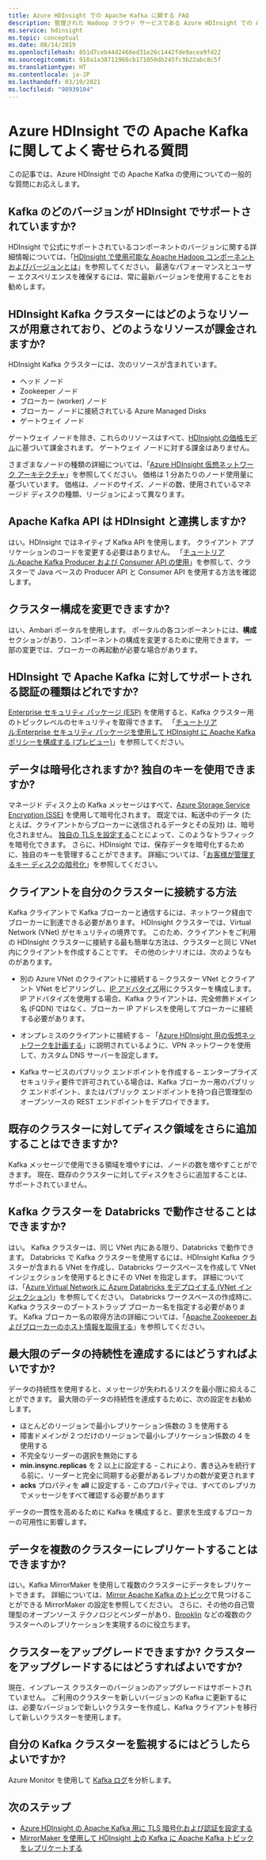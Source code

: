 ```yaml
---
title: Azure HDInsight での Apache Kafka に関する FAQ
description: 管理された Hadoop クラウド サービスである Azure HDInsight での Apache Kafka についての一般的な質問の回答を表示します。
ms.service: hdinsight
ms.topic: conceptual
ms.date: 08/14/2019
ms.openlocfilehash: 851d7ceb44d2466ed31e26c1442fde9acea9fd22
ms.sourcegitcommit: 910a1a38711966cb171050db245fc3b22abc8c5f
ms.translationtype: HT
ms.contentlocale: ja-JP
ms.lasthandoff: 03/19/2021
ms.locfileid: "98939104"
---
```

# <a name="frequently-asked-questions-about-apache-kafka-in-azure-hdinsight"></a>Azure HDInsight での Apache Kafka に関してよく寄せられる質問

この記事では、Azure HDInsight での Apache Kafka の使用についての一般的な質問にお応えします。

## <a name="what-kafka-versions-are-supported-by-hdinsight"></a>Kafka のどのバージョンが HDInsight でサポートされていますか?

HDInsight で公式にサポートされているコンポーネントのバージョンに関する詳細情報については、「[HDInsight で使用可能な Apache Hadoop コンポーネントおよびバージョンとは](../hdinsight-component-versioning.md#supported-hdinsight-versions)」を参照してください。 最適なパフォーマンスとユーザー エクスペリエンスを確保するには、常に最新バージョンを使用することをお勧めします。

## <a name="what-resources-are-provided-in-an-hdinsight-kafka-cluster-and-what-resources-am-i-charged-for"></a>HDInsight Kafka クラスターにはどのようなリソースが用意されており、どのようなリソースが課金されますか?

HDInsight Kafka クラスターには、次のリソースが含まれています。

* ヘッド ノード
* Zookeeper ノード
* ブローカー (worker) ノード 
* ブローカー ノードに接続されている Azure Managed Disks
* ゲートウェイ ノード

ゲートウェイ ノードを除き、これらのリソースはすべて、[HDInsight の価格モデル](https://azure.microsoft.com/pricing/details/hdinsight/)に基づいて課金されます。 ゲートウェイ ノードに対する課金はありません。

さまざまなノードの種類の詳細については、「[Azure HDInsight 仮想ネットワーク アーキテクチャ](../hdinsight-virtual-network-architecture.md)」を参照してください。 価格は 1 分あたりのノード使用量に基づいています。 価格は、ノードのサイズ、ノードの数、使用されているマネージド ディスクの種類、リージョンによって異なります。

## <a name="do-apache-kafka-apis-work-with-hdinsight"></a>Apache Kafka API は HDInsight と連携しますか?

はい。HDInsight ではネイティブ Kafka API を使用します。 クライアント アプリケーションのコードを変更する必要はありません。 「[チュートリアル:Apache Kafka Producer および Consumer API の使用](./apache-kafka-producer-consumer-api.md)」を参照して、クラスターで Java ベースの Producer API と Consumer API を使用する方法を確認します。

## <a name="can-i-change-cluster-configurations"></a>クラスター構成を変更できますか?

はい、Ambari ポータルを使用します。 ポータルの各コンポーネントには、**構成** セクションがあり、コンポーネントの構成を変更するために使用できます。 一部の変更では、ブローカーの再起動が必要な場合があります。

## <a name="what-type-of-authentication-does-hdinsight-support-for-apache-kafka"></a>HDInsight で Apache Kafka に対してサポートされる認証の種類はどれですか?

[Enterprise セキュリティ パッケージ (ESP)](../domain-joined/apache-domain-joined-architecture.md) を使用すると、Kafka クラスター用のトピックレベルのセキュリティを取得できます。 「[チュートリアル:Enterprise セキュリティ パッケージを使用して HDInsight に Apache Kafka ポリシーを構成する (プレビュー)](../domain-joined/apache-domain-joined-run-kafka.md)」を参照してください。

## <a name="is-my-data-encrypted-can-i-use-my-own-keys"></a>データは暗号化されますか? 独自のキーを使用できますか?

マネージド ディスク上の Kafka メッセージはすべて、[Azure Storage Service Encryption (SSE)](../../storage/common/storage-service-encryption.md) を使用して暗号化されます。 既定では、転送中のデータ (たとえば、クライアントからブローカーに送信されるデータとその反対) は、暗号化されません。 [独自の TLS を設定する](./apache-kafka-ssl-encryption-authentication.md)ことによって、このようなトラフィックを暗号化できます。 さらに、HDInsight では、保存データを暗号化するために、独自のキーを管理することができます。 詳細については、「[お客様が管理するキー ディスクの暗号化](../disk-encryption.md)」を参照してください。

## <a name="how-do-i-connect-clients-to-my-cluster"></a>クライアントを自分のクラスターに接続する方法

Kafka クライアントで Kafka ブローカーと通信するには、ネットワーク経由でブローカーに到達できる必要があります。 HDInsight クラスターでは、Virtual Network (VNet) がセキュリティの境界です。 このため、クライアントをご利用の HDInsight クラスターに接続する最も簡単な方法は、クラスターと同じ VNet 内にクライアントを作成することです。 その他のシナリオには、次のようなものがあります。

* 別の Azure VNet のクライアントに接続する – クラスター VNet とクライアント VNet をピアリングし、[IP アドバタイズ](apache-kafka-connect-vpn-gateway.md#configure-kafka-for-ip-advertising)用にクラスターを構成します。 IP アドバタイズを使用する場合、Kafka クライアントは、完全修飾ドメイン名 (FQDN) ではなく、ブローカー IP アドレスを使用してブローカーに接続する必要があります。

* オンプレミスのクライアントに接続する – 「[Azure HDInsight 用の仮想ネットワークを計画する](../hdinsight-plan-virtual-network-deployment.md)」に説明されているように、VPN ネットワークを使用して、カスタム DNS サーバーを設定します。

* Kafka サービスのパブリック エンドポイントを作成する – エンタープライズ セキュリティ要件で許可されている場合は、Kafka ブローカー用のパブリック エンドポイント、またはパブリック エンドポイントを持つ自己管理型のオープンソースの REST エンドポイントをデプロイできます。

## <a name="can-i-add-more-disk-space-on-an-existing-cluster"></a>既存のクラスターに対してディスク領域をさらに追加することはできますか?

Kafka メッセージで使用できる領域を増やすには、ノードの数を増やすことができます。 現在、既存のクラスターに対してディスクをさらに追加することは、サポートされていません。

## <a name="can-a-kafka-cluster-work-with-databricks"></a>Kafka クラスターを Databricks で動作させることはできますか? 

はい。 Kafka クラスターは、同じ VNet 内にある限り、Databricks で動作できます。 Databricks で Kafka クラスターを使用するには、HDInsight Kafka クラスターが含まれる VNet を作成し、Databricks ワークスペースを作成して VNet インジェクションを使用するときにその VNet を指定します。 詳細については、「[Azure Virtual Network に Azure Databricks をデプロイする (VNet インジェクション)](/azure/databricks/administration-guide/cloud-configurations/azure/vnet-inject)」を参照してください。 Databricks ワークスペースの作成時に、Kafka クラスターのブートストラップ ブローカー名を指定する必要があります。 Kafka ブローカー名の取得方法の詳細については、「[Apache Zookeeper およびブローカーのホスト情報を取得する](./apache-kafka-get-started.md#getkafkainfo)」を参照してください。

## <a name="how-can-i-have-maximum-data-durability"></a>最大限のデータの持続性を達成するにはどうすればよいですか?

データの持続性を使用すると、メッセージが失われるリスクを最小限に抑えることができます。 最大限のデータの持続性を達成するために、次の設定をお勧めします。

* ほとんどのリージョンで最小レプリケーション係数の 3 を使用する
* 障害ドメインが 2 つだけのリージョンで最小レプリケーション係数の 4 を使用する
* 不完全なリーダーの選択を無効にする
* **min.insync.replicas** を 2 以上に設定する - これにより、書き込みを続行する前に、リーダーと完全に同期する必要があるレプリカの数が変更されます
* **acks** プロパティを **all** に設定する - このプロパティでは、すべてのレプリカでメッセージをすべて確認する必要があります

データの一貫性を高めるために Kafka を構成すると、要求を生成するブローカーの可用性に影響します。

## <a name="can-i-replicate-my-data-to-multiple-clusters"></a>データを複数のクラスターにレプリケートすることはできますか?

はい。Kafka MirrorMaker を使用して複数のクラスターにデータをレプリケートできます。 詳細については、[Mirror Apache Kafka のトピック](apache-kafka-mirroring.md)で見つけることができる MirrorMaker の設定を参照してください。 さらに、その他の自己管理型のオープンソース テクノロジとベンダーがあり、[Brooklin](https://github.com/linkedin/Brooklin/) などの複数のクラスターへのレプリケーションを実現するのに役立ちます。

## <a name="can-i-upgrade-my-cluster-how-should-i-upgrade-my-cluster"></a>クラスターをアップグレードできますか? クラスターをアップグレードするにはどうすればよいですか?

現在、インプレース クラスターのバージョンのアップグレードはサポートされていません。 ご利用のクラスターを新しいバージョンの Kafka に更新するには、必要なバージョンで新しいクラスターを作成し、Kafka クライアントを移行して新しいクラスターを使用します。

## <a name="how-do-i-monitor-my-kafka-cluster"></a>自分の Kafka クラスターを監視するにはどうしたらよいですか?

Azure Monitor を使用して [Kafka ログ](./apache-kafka-log-analytics-operations-management.md)を分析します。

## <a name="next-steps"></a>次のステップ

* [Azure HDInsight の Apache Kafka 用に TLS 暗号化および認証を設定する](./apache-kafka-ssl-encryption-authentication.md)
* [MirrorMaker を使用して HDInsight 上の Kafka に Apache Kafka トピックをレプリケートする](./apache-kafka-mirroring.md)
